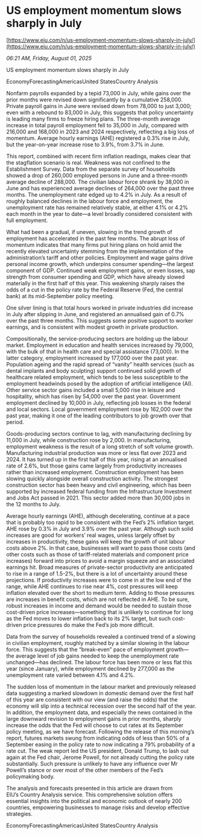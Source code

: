 # US employment momentum slows sharply in July

[https://www.eiu.com/n/us-employment-momentum-slows-sharply-in-july/](https://www.eiu.com/n/us-employment-momentum-slows-sharply-in-july/)

*06:21 AM, Friday, August 01, 2025*

US employment momentum slows sharply in July

EconomyForecastingAmericasUnited StatesCountry Analysis

Nonfarm payrolls expanded by a tepid 73,000 in July, while gains over the prior months were revised down significantly by a cumulative 258,000. Private payroll gains in June were revised down from 78,000 to just 3,000; even with a rebound to 83,000 in July, this suggests that policy uncertainty is leading many firms to freeze hiring plans. The three-month average increase in total payroll employment fell to 35,000 in July, compared with 216,000 and 168,000 in 2023 and 2024 respectively, reflecting a big loss of momentum. Average hourly earnings (AHE) registered a 0.3% rise in July, but the year-on-year increase rose to 3.9%, from 3.7% in June.

This report, combined with recent firm inflation readings, makes clear that the stagflation scenario is real. Weakness was not confined to the Establishment Survey. Data from the separate survey of households showed a drop of 260,000 employed persons in June and a three-month average decline of 288,000. The civilian labour force shrank by 38,000 in June and has experienced average declines of 264,000 over the past three months. The unemployment rate edged up to 4.2% in July. As a result of roughly balanced declines in the labour force and employment, the unemployment rate has remained relatively stable, at either 4.1% or 4.2% each month in the year to date—a level broadly considered consistent with full employment.

What had been a gradual, if uneven, slowing in the trend growth of employment has accelerated in the past few months. The abrupt loss of momentum indicates that many firms put hiring plans on hold amid the recently elevated uncertainty stemming from the implementation of the administration’s tariff and other policies. Employment and wage gains drive personal income growth, which underpins consumer spending—the largest component of GDP. Continued weak employment gains, or even losses, sap strength from consumer spending and GDP, which have already slowed materially in the first half of this year. This weakening sharply raises the odds of a cut in the policy rate by the Federal Reserve (Fed, the central bank) at its mid-September policy meeting.

One silver lining is that total hours worked in private industries did increase in July after slipping in June, and registered an annualised gain of 0.7% over the past three months. This suggests some positive support to worker earnings, and is consistent with modest growth in private production.

Compositionally, the service-producing sectors are holding up the labour market. Employment in education and health services increased by 79,000, with the bulk of that in health care and special assistance (73,000). In the latter category, employment increased by 177,000 over the past year. Population ageing and the rapid spread of “vanity” health services (such as dental implants and body sculpting) support continued solid growth of healthcare related employment, which tends to be less susceptible to the employment headwinds posed by the adoption of artificial intelligence (AI). Other service sector gains included a small 5,000 rise in leisure and hospitality, which has risen by 54,000 over the past year. Government employment declined by 10,000 in July, reflecting job losses in the federal and local sectors. Local government employment rose by 162,000 over the past year, making it one of the leading contributors to job growth over that period.

Goods-producing sectors continue to lag, with manufacturing declining by 11,000 in July, while construction rose by 2,000. In manufacturing, employment weakness is the result of a long stretch of soft volume growth. Manufacturing industrial production was more or less flat over 2023 and 2024. It has turned up in the first half of this year, rising at an annualised rate of 2.6%, but those gains came largely from productivity increases rather than increased employment. Construction employment has been slowing quickly alongside overall construction activity. The strongest construction sector has been heavy and civil engineering, which has been supported by increased federal funding from the Infrastructure Investment and Jobs Act passed in 2021. This sector added more than 30,000 jobs in the 12 months to July.

Average hourly earnings (AHE), although decelerating, continue at a pace that is probably too rapid to be consistent with the Fed’s 2% inflation target. AHE rose by 0.3% in July and 3.9% over the past year. Although such solid increases are good for workers’ real wages, unless largely offset by increases in productivity, these gains will keep the growth of unit labour costs above 2%. In that case, businesses will want to pass those costs (and other costs such as those of tariff-related materials and component price increases) forward into prices to avoid a margin squeeze and an associated earnings hit. Broad measures of private-sector productivity are anticipated to rise in a range of 1.5-2%, but there is a lot of uncertainty around these projections. If productivity increases were to come in at the low end of the range, while AHE continues to rise near 4%, cost pressures will keep inflation elevated over the short to medium term. Adding to those pressures are increases in benefit costs, which are not reflected in AHE. To be sure, robust increases in income and demand would be needed to sustain those cost-driven price increases—something that is unlikely to continue for long as the Fed moves to lower inflation back to its 2% target, but such cost-driven price pressures do make the Fed’s job more difficult.

Data from the survey of households revealed a continued trend of a slowing in civilian employment, roughly matched by a similar slowing in the labour force. This suggests that the “break-even” pace of employment growth—the average level of job gains needed to keep the unemployment rate unchanged—has declined. The labour force has been more or less flat this year (since January), while employment declined by 277,000 as the unemployment rate varied between 4.1% and 4.2%.

The sudden loss of momentum in the labour market and previously released data suggesting a marked slowdown in domestic demand over the first half of this year are consistent with our view (and raise the odds) that the economy will slip into a technical recession over the second half of the year. In addition, the employment data, and especially the news contained in the large downward revision to employment gains in prior months, sharply increase the odds that the Fed will choose to cut rates at its September policy meeting, as we have forecast. Following the release of this morning’s report, futures markets swung from indicating odds of less than 50% of a September easing in the policy rate to now indicating a 79% probability of a rate cut. The weak report led the US president, Donald Trump, to lash out again at the Fed chair, Jerome Powell, for not already cutting the policy rate substantially. Such pressure is unlikely to have any influence over Mr Powell’s stance or over most of the other members of the Fed’s policymaking body.

The analysis and forecasts presented in this article are drawn from EIU’s Country Analysis service. This comprehensive solution offers essential insights into the political and economic outlook of nearly 200 countries, empowering businesses to manage risks and develop effective strategies.

EconomyForecastingAmericasUnited StatesCountry Analysis

